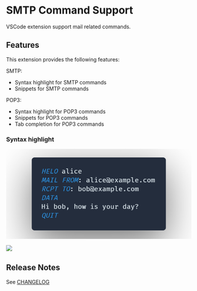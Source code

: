 # SMTP Command Support

VSCode extension support mail related commands.

## Features

This extension provides the following features:

SMTP:

-   Syntax highlight for SMTP commands
-   Snippets for SMTP commands

POP3:

-   Syntax highlight for POP3 commands
-   Snippets for POP3 commands
-   Tab completion for POP3 commands

### Syntax highlight

![](./docs/usage.png)

![](./docs/demo.gif)

## Release Notes

See [CHANGELOG](./CHANGELOG.md)
